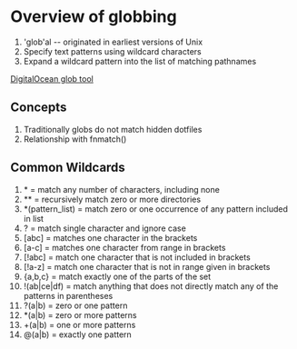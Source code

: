 # Overview of globbing

1. 'glob'al -- originated in earliest versions of Unix
1. Specify text patterns using wildcard characters
1. Expand a wildcard pattern into the list of matching pathnames

[DigitalOcean glob tool](https://www.digitalocean.com/community/tools/glob?comments=true&glob=%2F%2A%2A%2F%2A.js&matches=false&tests=%2F%2F%20This%20will%20match%20as%20it%20ends%20with%20%27.js%27&tests=%2Fhello%2Fworld.js&tests=%2F%2F%20This%20won%27t%20match%21&tests=%2Ftest%2Fsome%2Fglobs)

## Concepts

1. Traditionally globs do not match hidden dotfiles
1. Relationship with fnmatch()

## Common Wildcards

1. \* = match any number of characters, including none
1. \*\* = recursively match zero or more directories
1. \*(pattern_list) = match zero or one occurrence of any pattern included in list
1. ? = match single character and ignore case
1. [abc] = matches one character in the brackets
1. [a-c] = matches one character from range in brackets
1. [!abc] = match one character that is not included in brackets
1. [!a-z] = match one character that is not in range given in brackets
1. {a,b,c} = match exactly one of the parts of the set
1. !(ab|ce|df) = match anything that does not directly match any of the patterns in parentheses
1. ?(a|b) = zero or one pattern
1. \*(a|b) = zero or more patterns
1. +(a|b) = one or more patterns
1. @(a|b) = exactly one pattern
